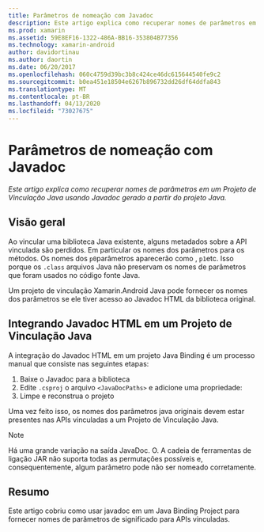 ```yaml
---
title: Parâmetros de nomeação com Javadoc
description: Este artigo explica como recuperar nomes de parâmetros em um Projeto de Vinculação Java usando Javadoc gerado a partir do projeto Java.
ms.prod: xamarin
ms.assetid: 59E8EF16-1322-486A-BB16-353804B77356
ms.technology: xamarin-android
author: davidortinau
ms.author: daortin
ms.date: 06/20/2017
ms.openlocfilehash: 060c4759d39bc3b8c424ce46dc615644540fe9c2
ms.sourcegitcommit: b0ea451e18504e6267b896732dd26df64ddfa843
ms.translationtype: MT
ms.contentlocale: pt-BR
ms.lasthandoff: 04/13/2020
ms.locfileid: "73027675"
---
```

# <a name="naming-parameters-with-javadoc"></a>Parâmetros de nomeação com Javadoc

_Este artigo explica como recuperar nomes de parâmetros em um Projeto de Vinculação Java usando Javadoc gerado a partir do projeto Java._

## <a name="overview"></a>Visão geral

Ao vincular uma biblioteca Java existente, alguns metadados sobre a API vinculada são perdidos. Em particular os nomes dos parâmetros para os métodos. Os nomes dos `p0`parâmetros aparecerão como , `p1`etc. Isso porque os `.class` arquivos Java não preservam os nomes de parâmetros que foram usados no código fonte Java. 

Um projeto de vinculação Xamarin.Android Java pode fornecer os nomes dos parâmetros se ele tiver acesso ao Javadoc HTML da biblioteca original. 

## <a name="integrating-javadoc-html-into-a-java-binding-project"></a>Integrando Javadoc HTML em um Projeto de Vinculação Java

A integração do Javadoc HTML em um projeto Java Binding é um processo manual que consiste nas seguintes etapas: 

1. Baixe o Javadoc para a biblioteca
2. Edite `.csproj` o arquivo `<JavaDocPaths>` e adicione uma propriedade:
3. Limpe e reconstrua o projeto

Uma vez feito isso, os nomes dos parâmetros java originais devem estar presentes nas APIs vinculadas a um Projeto de Vinculação Java. 

> [!NOTE]
> Há uma grande variação na saída JavaDoc. O. A cadeia de ferramentas de ligação JAR não suporta todas as permutações possíveis e, consequentemente, algum parâmetro pode não ser nomeado corretamente.

## <a name="summary"></a>Resumo

Este artigo cobriu como usar javadoc em um Java Binding Project para fornecer nomes de parâmetros de significado para APIs vinculadas. 
